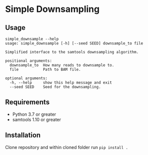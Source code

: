 # Simple Downsampling

## Usage
```
simple_downsample --help
usage: simple_downsample [-h] [--seed SEED] downsample_to file

Simplified interface to the samtools downsampling algorithm.

positional arguments:
  downsample_to  How many reads to downsample to.
  file           Path to BAM file.

optional arguments:
  -h, --help     show this help message and exit
  --seed SEED    Seed for the downsampling.
```

## Requirements
* Python 3.7 or greater
* samtools 1.10 or greater

## Installation
Clone repository and within cloned folder run `pip install .`
